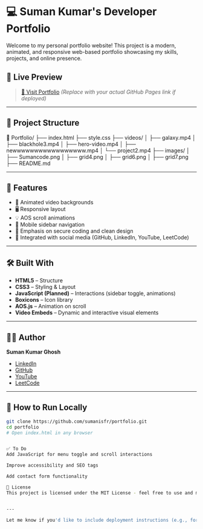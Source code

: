 # 💻 Suman Kumar's Developer Portfolio

Welcome to my personal portfolio website! This project is a modern, animated, and responsive web-based portfolio showcasing my skills, projects, and online presence.

## 🚀 Live Preview

> [🔗 Visit Portfolio](https://sumanisfr.github.io/) *(Replace with your actual GitHub Pages link if deployed)*

---

## 📂 Project Structure

📁 Portfolio/
├── index.html
├── style.css
├── videos/
│ ├── galaxy.mp4
│ ├── blackhole3.mp4
│ ├── hero-video.mp4
│ ├── newwwwwwwwwwwwwwwww.mp4
│ └── project2.mp4
├── images/
│ ├── Sumancode.png
│ ├── grid4.png
│ ├── grid6.png
│ ├── grid7.png
├── README.md


---

## 🌟 Features

- 🎥 Animated video backgrounds
- 🖥️ Responsive layout
- 💡 AOS scroll animations
- 📱 Mobile sidebar navigation
- 🔐 Emphasis on secure coding and clean design
- 🔗 Integrated with social media (GitHub, LinkedIn, YouTube, LeetCode)

---

## 🛠️ Built With

- **HTML5** – Structure
- **CSS3** – Styling & Layout
- **JavaScript (Planned)** – Interactions (sidebar toggle, animations)
- **Boxicons** – Icon library
- **AOS.js** – Animation on scroll
- **Video Embeds** – Dynamic and interactive visual elements

---

## 👨‍💻 Author

**Suman Kumar Ghosh**  
- [LinkedIn](https://www.linkedin.com/in/suman-kumar-ghosh/)
- [GitHub](https://github.com/sumanisfr)
- [YouTube](https://www.youtube.com/@Suman900.)
- [LeetCode](https://leetcode.com/u/sumankumarghosh/)

---

## 📌 How to Run Locally

```bash
git clone https://github.com/sumanisfr/portfolio.git
cd portfolio
# Open index.html in any browser


✅ To Do
Add JavaScript for menu toggle and scroll interactions

Improve accessibility and SEO tags

Add contact form functionality

📄 License
This project is licensed under the MIT License - feel free to use and modify it!


---

Let me know if you'd like to include deployment instructions (e.g., for GitHub Pages or Netlify).

